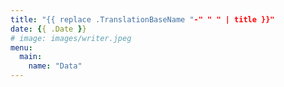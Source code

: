 ```yaml
---
title: "{{ replace .TranslationBaseName "-" " " | title }}"
date: {{ .Date }}
# image: images/writer.jpeg
menu:
  main:
    name: "Data"
---
```

